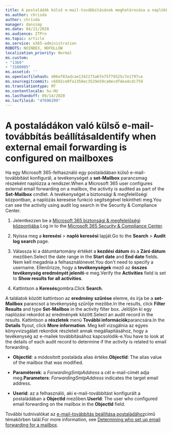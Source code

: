 ```yaml
---
title: A postaládák külső e-mail-továbbításának meghatározása a naplókban
ms.author: chrisda
author: chrisda
manager: dansimp
ms.date: 04/21/2020
ms.audience: ITPro
ms.topic: article
ms.service: o365-administration
ROBOTS: NOINDEX, NOFOLLOW
localization_priority: Normal
ms.custom:
- "1369"
- "3100005"
ms.assetid: ''
ms.openlocfilehash: d06ef83adcae1342173a6fe75f79525c7e1797ce
ms.sourcegitcommit: c6692ce0fa1358ec3529e59ca0ecdfdea4cdc759
ms.translationtype: MT
ms.contentlocale: hu-HU
ms.lasthandoff: 09/14/2020
ms.locfileid: "47696299"
---
```

# <a name="identify-when-external-email-forwarding-is-configured-on-mailboxes"></a><span data-ttu-id="2b331-102">A postaládákon való külső e-mail-továbbítás beállítása</span><span class="sxs-lookup"><span data-stu-id="2b331-102">Identify when external email forwarding is configured on mailboxes</span></span>

<span data-ttu-id="2b331-103">Ha egy Microsoft 365-felhasználó egy postaládában külső e-mail-továbbítást konfigurál, a tevékenységet a **set-Mailbox** parancsmag részeként naplózza a rendszer.</span><span class="sxs-lookup"><span data-stu-id="2b331-103">When a Microsoft 365 user configures external email forwarding on a mailbox, the activity is audited as part of the **Set-Mailbox** cmdlet.</span></span> <span data-ttu-id="2b331-104">A tevékenységet a biztonsági & megfelelőségi központban, a naplózás keresése funkció segítségével tekintheti meg.</span><span class="sxs-lookup"><span data-stu-id="2b331-104">You can see the activity using audit log search in the Security & Compliance Center.</span></span>

1. <span data-ttu-id="2b331-105">Jelentkezzen be a [Microsoft 365 biztonsági & megfelelőségi központjába](https://protection.office.com/).</span><span class="sxs-lookup"><span data-stu-id="2b331-105">Log in to the [Microsoft 365 Security & Compliance Center](https://protection.office.com/).</span></span>

2. <span data-ttu-id="2b331-106">Nyissa meg a **keresési**  >  **napló keresési** lapját.</span><span class="sxs-lookup"><span data-stu-id="2b331-106">Go to the **Search** > **Audit log search** page.</span></span>

3. <span data-ttu-id="2b331-107">Válassza ki a dátumtartomány értékét a **kezdési dátum** és a **Záró dátum** mezőben.</span><span class="sxs-lookup"><span data-stu-id="2b331-107">Select the date range in the **Start date** and **End date** fields.</span></span> <span data-ttu-id="2b331-108">Nem kell megadnia a felhasználónevet.</span><span class="sxs-lookup"><span data-stu-id="2b331-108">You don't need to specify a username.</span></span> <span data-ttu-id="2b331-109">Ellenőrizze, hogy a **tevékenységek** mező az **összes tevékenység eredményét jeleníti**-e meg.</span><span class="sxs-lookup"><span data-stu-id="2b331-109">Verify the **Activities** field is set to **Show results for all activities**.</span></span>

4. <span data-ttu-id="2b331-110">Kattintson a **Keresés**gombra.</span><span class="sxs-lookup"><span data-stu-id="2b331-110">Click **Search**.</span></span>

<span data-ttu-id="2b331-111">A találatok között kattintson az **eredmény szűrése** elemre, és írja be a **set-Mailbox** parancsot a tevékenység szűrője mezőbe.</span><span class="sxs-lookup"><span data-stu-id="2b331-111">In the results, click **Filter Results** and type **Set-Mailbox** in the activity filter box.</span></span> <span data-ttu-id="2b331-112">Jelöljön ki egy naplózási rekordot az eredmények között.</span><span class="sxs-lookup"><span data-stu-id="2b331-112">Select an audit record in the results.</span></span> <span data-ttu-id="2b331-113">Kattintson a **részletek** menü **További információk**parancsára.</span><span class="sxs-lookup"><span data-stu-id="2b331-113">In the **Details** flyout, click **More information**.</span></span> <span data-ttu-id="2b331-114">Meg kell vizsgálnia az egyes könyvvizsgálati rekordok részleteit annak megállapításához, hogy a tevékenység az e-mailek továbbításához kapcsolódik-e.</span><span class="sxs-lookup"><span data-stu-id="2b331-114">You have to look at the details of each audit record to determine if the activity is related to email forwarding.</span></span>

- <span data-ttu-id="2b331-115">**ObjectId**: a módosított postaláda alias értéke.</span><span class="sxs-lookup"><span data-stu-id="2b331-115">**ObjectId**: The alias value of the mailbox that was modified.</span></span>

- <span data-ttu-id="2b331-116">**Paraméterek**: a _ForwardingSmtpAddress_ a cél e-mail-címét adja meg.</span><span class="sxs-lookup"><span data-stu-id="2b331-116">**Parameters**: _ForwardingSmtpAddress_ indicates the target email address.</span></span>

- <span data-ttu-id="2b331-117">**Userid**: az a felhasználó, aki e-mail-továbbítást konfigurált a postaládában a **ObjectId** mezőben.</span><span class="sxs-lookup"><span data-stu-id="2b331-117">**UserId**: The user who configured email forwarding on the mailbox in the **ObjectId** field.</span></span>

<span data-ttu-id="2b331-118">További tudnivalókat az [e-mail-továbbítás beállítása postaládához](https://docs.microsoft.com/microsoft-365/compliance/auditing-troubleshooting-scenarios#determine-who-set-up-email-forwarding-for-a-mailbox)című témakörben talál.</span><span class="sxs-lookup"><span data-stu-id="2b331-118">For more information, see [Determining who set up email forwarding for a mailbox](https://docs.microsoft.com/microsoft-365/compliance/auditing-troubleshooting-scenarios#determine-who-set-up-email-forwarding-for-a-mailbox).</span></span>

